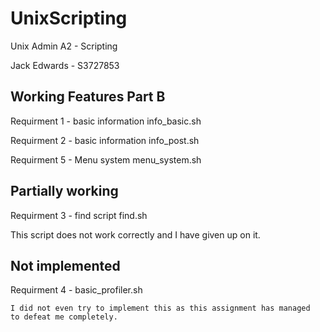 # UnixScripting
Unix Admin A2 - Scripting

Jack Edwards - S3727853

Working Features Part B
------------------------
Requirment 1 - basic information info_basic.sh

Requirment 2 - basic information info_post.sh

Requirment 5 - Menu system menu_system.sh

Partially working
------------------------
Requirment 3 - find script find.sh

This script does not work correctly and I have given up on it.

Not implemented
------------------------

Requirment 4 - basic_profiler.sh

	I did not even try to implement this as this assignment has managed
	to defeat me completely.
